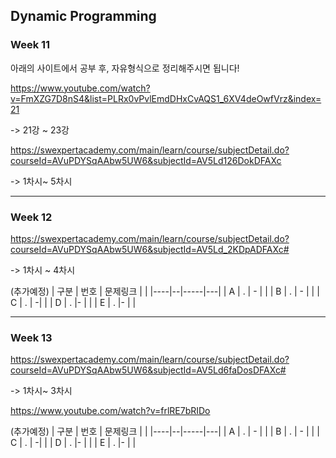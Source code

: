 
## Dynamic Programming

### Week 11
아래의 사이트에서 공부 후, 자유형식으로 정리해주시면 됩니다!

https://www.youtube.com/watch?v=FmXZG7D8nS4&list=PLRx0vPvlEmdDHxCvAQS1_6XV4deOwfVrz&index=21

 -> 21강 ~ 23강

https://swexpertacademy.com/main/learn/course/subjectDetail.do?courseId=AVuPDYSqAAbw5UW6&subjectId=AV5Ld126DokDFAXc

 -> 1차시~ 5차시

---

### Week 12

https://swexpertacademy.com/main/learn/course/subjectDetail.do?courseId=AVuPDYSqAAbw5UW6&subjectId=AV5Ld_2KDpADFAXc#

  -> 1차시 ~ 4차시

(추가예정)
| 구분 | 번호 | 문제링크 |  |
|----|--|-----|---|
| A | . | - | |
| B | . | - | |
| C | . | -| |
| D | . |- | |
| E | . |- | |

---

### Week 13

https://swexpertacademy.com/main/learn/course/subjectDetail.do?courseId=AVuPDYSqAAbw5UW6&subjectId=AV5Ld6faDosDFAXc#

  -> 1차시~ 3차시

https://www.youtube.com/watch?v=frlRE7bRIDo


(추가예정)
| 구분 | 번호 | 문제링크 |  |
|----|--|-----|---|
| A | . | - | |
| B | . | - | |
| C | . | -| |
| D | . |- | |
| E | . |- | |